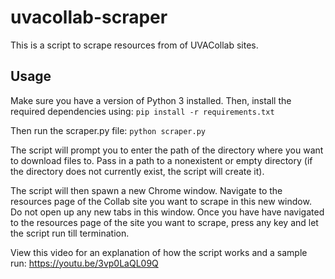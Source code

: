 # uvacollab-scraper
This is a script to scrape resources from of UVACollab sites.

## Usage
Make sure you have a version of Python 3 installed. Then, install the required dependencies using:
`pip install -r requirements.txt `

Then run the scraper.py file:
`python scraper.py`

The script will prompt you to enter the path of the directory where you want to download files to. Pass in a path to a nonexistent or empty directory (if the directory does not currently exist, the script will create it).

The script will then spawn a new Chrome window. Navigate to the resources page of the Collab site you want to scrape in this new window. Do not open up any new tabs in this window. Once you have have navigated to the resources page of the site you want to scrape, press any key and let the script run till termination.

View this video for an explanation of how the script works and a sample run: https://youtu.be/3vp0LaQL09Q
